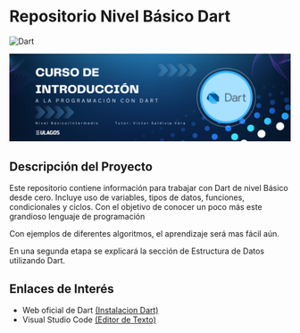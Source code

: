 # Repositorio Nivel Básico Dart

![Dart](https://img.shields.io/badge/Dart-%231a7ce5.svg?style=plastic&logo=Dart&logoColor=white)


<img src="./assets/cursodart.png"/>

## Descripción del Proyecto

Este repositorio contiene información para trabajar con Dart de nivel Básico desde cero. 
Incluye uso de variables, tipos de datos, funciones, condicionales y ciclos. 
Con el objetivo de conocer un poco más este grandioso lenguaje de programación

Con ejemplos de diferentes algoritmos, el aprendizaje será mas fácil aún.

En una segunda etapa se explicará la sección de Estructura de Datos utilizando Dart.

## Enlaces de Interés

- Web oficial de Dart [(Instalacion Dart)][dart]
- Visual Studio Code [(Editor de Texto)][vscode]

[dart]: https://dart.dev/get-dart
[vscode]: https://code.visualstudio.com/download
